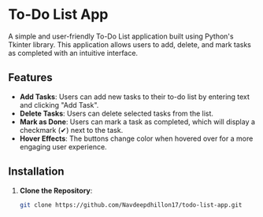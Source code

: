 # To-Do List App

A simple and user-friendly To-Do List application built using Python's Tkinter library. This application allows users to add, delete, and mark tasks as completed with an intuitive interface.

## Features

- **Add Tasks**: Users can add new tasks to their to-do list by entering text and clicking "Add Task".
- **Delete Tasks**: Users can delete selected tasks from the list.
- **Mark as Done**: Users can mark a task as completed, which will display a checkmark (✔) next to the task.
- **Hover Effects**: The buttons change color when hovered over for a more engaging user experience.

## Installation

1. **Clone the Repository**:
   ```bash
   git clone https://github.com/Navdeepdhillon17/todo-list-app.git

